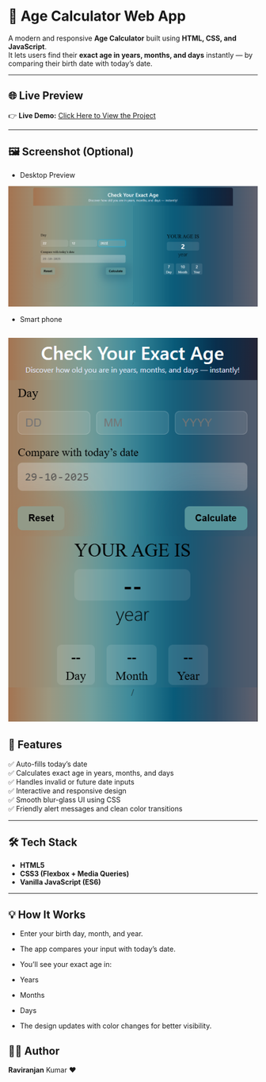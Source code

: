 # 🧮 Age Calculator Web App

A modern and responsive **Age Calculator** built using **HTML, CSS, and JavaScript**.  
It lets users find their **exact age in years, months, and days** instantly — by comparing their birth date with today’s date.

---

## 🌐 Live Preview

👉 **Live Demo:** [Click Here to View the Project](https://raviranjanmishra01.github.io/CodeAlpha_Task/)  

---

## 🖼️ Screenshot (Optional)
- Desktop Preview

![Age Calculator Preview](./assets/img-pc.png)

- Smart phone

![](./assets/img-phone.png)
---

## 🚀 Features

✅ Auto-fills today’s date  
✅ Calculates exact age in years, months, and days  
✅ Handles invalid or future date inputs  
✅ Interactive and responsive design  
✅ Smooth blur-glass UI using CSS  
✅ Friendly alert messages and clean color transitions  

---

## 🛠️ Tech Stack

- **HTML5**
- **CSS3 (Flexbox + Media Queries)**   
- **Vanilla JavaScript (ES6)** 

---


## 💡 How It Works
- Enter your birth day, month, and year.

- The app compares your input with today’s date.

- You’ll see your exact age in:

- Years

- Months

- Days

- The design updates with color changes for better visibility.


## 👨‍💻 Author
 **Raviranjan** Kumar ❤️

